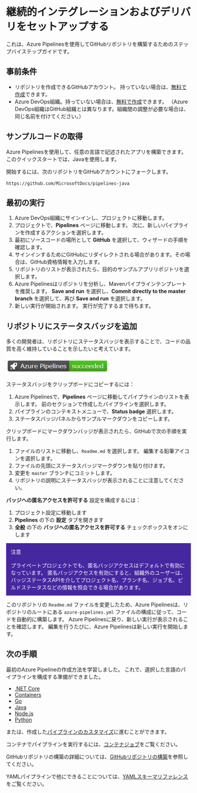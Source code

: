 # 継続的インテグレーションおよびデリバリをセットアップする

これは、Azure Pipelinesを使用してGitHubリポジトリを構築するためのステップバイステップガイドです。

## 事前条件

- リポジトリを作成できるGitHubアカウント。 持っていない場合は、[無料で作成](https://github.com/)できます。
- Azure DevOps組織。持っていない場合は、[無料で作成](https://docs.microsoft.com/en-us/azure/devops/pipelines/get-started/pipelines-sign-up?view=azure-devops)できます。 （Azure DevOps組織はGitHub組織とは異なります。組織間の調整が必要な場合は、同じ名前を付けてください。）

## サンプルコードの取得

Azure Pipelinesを使用して、任意の言語で記述されたアプリを構築できます。 このクイックスタートでは、Javaを使用します。

開始するには、次のリポジトリをGitHubアカウントにフォークします。

```
https://github.com/MicrosoftDocs/pipelines-java
```

## 最初の実行

1. Azure DevOps組織にサインインし、プロジェクトに移動します。
1. プロジェクトで、**Pipelines** ページに移動します。 次に、新しいパイプラインを作成するアクションを選択します。
1. 最初にソースコードの場所として **GitHub** を選択して、ウィザードの手順を確認します。
1. サインインするためにGitHubにリダイレクトされる場合があります。その場合は、GitHub資格情報を入力します。
1. リポジトリのリストが表示されたら、目的のサンプルアプリリポジトリを選択します。
1. Azure Pipelinesはリポジトリを分析し、Mavenパイプラインテンプレートを推奨します。 **Save and run** を選択し、**Commit directly to the master branch** を選択して、再び **Save and run** を選択します。
1. 新しい実行が開始されます。 実行が完了するまで待ちます。

## リポジトリにステータスバッジを追加

多くの開発者は、リポジトリにステータスバッジを表示することで、コードの品質を高く維持していることを示したいと考えています。

![Azure Pipelines](azure-pipelines-succeeded.png)

ステータスバッジをクリップボードにコピーするには：

1. Azure Pipelinesで、**Pipelines** ページに移動してパイプラインのリストを表示します。 前のセクションで作成したパイプラインを選択します。
1. パイプラインのコンテキストメニューで、**Status badge** 選択します。
1. ステータスバッジパネルからサンプルマークダウンをコピーします。

クリップボードにマークダウンバッジが表示されたら、GitHubで次の手順を実行します。

1. ファイルのリストに移動し、`Readme.md` を選択します。 編集する鉛筆アイコンを選択します。
1. ファイルの先頭にステータスバッジマークダウンを貼り付けます。
1. 変更を `master` ブランチにコミットします。
1. リポジトリの説明にステータスバッジが表示されることに注意してください。

**バッジへの匿名アクセスを許可する** 設定を構成するには：

1. プロジェクト設定に移動します
1. **Pipelines** の下の **設定** タブを開きます
1. **全般** の下の **バッジへの匿名アクセスを許可する** チェックボックスをオンにします

<div style="background-color:#4527a0; padding: 0.8rem; color:white;">
注意<br /><br />
プライベートプロジェクトでも、匿名バッジアクセスはデフォルトで有効になっています。 匿名バッジアクセスを有効にすると、組織外のユーザーは、バッジステータスAPIを介してプロジェクト名、ブランチ名、ジョブ名、ビルドステータスなどの情報を照会できる場合があります。
</div>

このリポジトリの `Readme.md` ファイルを変更したため、Azure Pipelinesは、リポジトリのルートにある `azure-pipelines.yml` ファイルの構成に従って、コードを自動的に構築します。 Azure Pipelinesに戻り、新しい実行が表示されることを確認します。
編集を行うたびに、Azure Pipelinesは新しい実行を開始します。

## 次の手順

最初のAzure Pipelineの作成方法を学習しました。 これで、選択した言語のパイプラインを構成する準備ができました。

- [.NET Core](https://docs.microsoft.com/en-us/azure/devops/pipelines/ecosystems/dotnet-core?view=azure-devops)
- [Containers](https://docs.microsoft.com/en-us/azure/devops/pipelines/ecosystems/containers/build-image?view=azure-devops)
- [Go](https://docs.microsoft.com/en-us/azure/devops/pipelines/ecosystems/go?view=azure-devops)
- [Java](https://docs.microsoft.com/en-us/azure/devops/pipelines/ecosystems/java?view=azure-devops)
- [Node.js](https://docs.microsoft.com/en-us/azure/devops/pipelines/ecosystems/javascript?view=azure-devops)
- [Python](https://docs.microsoft.com/en-us/azure/devops/pipelines/ecosystems/python?view=azure-devops)

または、作成した[パイプラインのカスタマイズ](https://docs.microsoft.com/en-us/azure/devops/pipelines/customize-pipeline?view=azure-devops)に進むことができます。

コンテナでパイプラインを実行するには、[コンテナジョブ](https://docs.microsoft.com/en-us/azure/devops/pipelines/process/container-phases?view=azure-devops)をご覧ください。

GitHubリポジトリの構築の詳細については、[GitHubリポジトリの構築](https://docs.microsoft.com/en-us/azure/devops/pipelines/repos/github?view=azure-devops)を参照してください。

YAMLパイプラインで他にできることについては、[YAMLスキーマリファレンス](https://docs.microsoft.com/en-us/azure/devops/pipelines/yaml-schema?view=azure-devops)をご覧ください。

